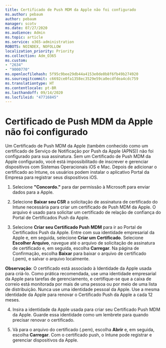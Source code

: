 ```yaml
---
title: Certificado de Push MDM da Apple não foi configurado
ms.author: pebaum
author: pebaum
manager: scotv
ms.date: 07/27/2020
ms.audience: Admin
ms.topic: article
ms.service: o365-administration
ROBOTS: NOINDEX, NOFOLLOW
localization_priority: Priority
ms.collection: Adm_O365
ms.custom:
- "2634"
- "9000770"
ms.openlocfilehash: 5f95c9bee29db44a4153e0de0b8f6fb49b274920
ms.sourcegitcommit: c6692ce0fa1358ec3529e59ca0ecdfdea4cdc759
ms.translationtype: HT
ms.contentlocale: pt-BR
ms.lasthandoff: 09/14/2020
ms.locfileid: "47716845"
---
```

# <a name="apple-mdm-push-certificate-has-not-been-set-up"></a>Certificado de Push MDM da Apple não foi configurado

Um Certificado de Push MDM da Apple (também conhecido como um certificado de Serviço de Notificação por Push da Apple (APNS)) não foi configurado para sua assinatura. Sem um Certificado de Push MDM da Apple configurado, você está impossibilitado de inscrever e gerenciar dispositivos com Sistemas Operacionais iOS e Mac. Depois de adicionar o certificado ao Intune, os usuários podem instalar o aplicativo Portal da Empresa para registrar seus dispositivos iOS.

1. Selecione **"Concordo."** para dar permissão à Microsoft para enviar dados para a Apple.

2. Selecione **Baixar seu CSR** a solicitação de assinatura de certificado do Intune necessária para criar um certificado de Push MDM da Apple. O arquivo é usado para solicitar um certificado de relação de confiança do Portal de Certificados Push da Apple.

3. Selecione **Criar seu Certificado Push MDM** para ir ao Portal de Certificados Push da Apple. Entre com sua identidade empresarial da Apple e, em seguida, selecione **Criar um Certificado**. Selecione **Escolher Arquivo**, navegue até o arquivo de solicitação de assinatura de certificado e, em seguida, escolha **Carregar**. Na página de Confirmação, escolha **Baixar** para baixar o arquivo de certificado (.pem), e salvar o arquivo localmente.
 
**Observação**: O certificado está associado à Identidade da Apple usada para criá-lo. Como prática recomendada, use uma identidade empresarial da Apple para tarefas de gerenciamento, e certifique-se que a caixa de correio está monitorada por mais de uma pessoa ou por meio de uma lista de distribuição. Nunca use uma identidade pessoal da Apple. Use a mesma identidade da Apple para renovar o Certificado Push da Apple a cada 12 meses.
 
4. Insira a identidade da Apple usada para criar seu Certificado Push MDM da Apple. Guarde essa identidade como um lembrete para quando precisar renovar o certificado.

5. Vá para o arquivo do certificado (.pem), escolha **Abrir** e, em seguida, escolha **Carregar**. Com o certificado push, o Intune pode registrar e gerenciar dispositivos da Apple.